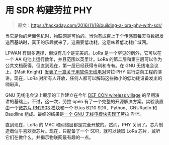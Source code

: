 # 用 SDR 构建劳拉 PHY

> 原文：<https://hackaday.com/2016/11/18/building-a-lora-phy-with-sdr/>

当它是你的烤面包机时，物联网是可怕的。当你有成百上千个传感器每天将数据发送回基站时，真正的乐趣就来了。这需要低功耗，这意味着低功耗广域网。

LPWAN 有很多选择，但没有几个是完美的。LoRa 是一个罕见的例外，它可以在一个 AA 电池上运行数年，并且范围以英里计。LoRa 的第二层和第三层可以作为公共文档获得，但直到现在，第一层已经获得专利和专有。在 GNU 无线电会议上，【Matt Knight】[发表了一篇关于用软件无线电对](https://www.youtube.com/watch?v=-YNMRZC6v1s&feature=youtu.be)劳拉·PHY 进行逆向工程的演讲。现在，LoRa 对所有人开放，任何人都可以解码这些微小的低功耗设备发出的啁啾声。

GNU 无线电会议上展示的工作建立在今年 [DEF CON wireless village](https://www.youtube.com/watch?v=DmaODrtZgzM) 的早期演讲的基础上。不过，这一次，劳拉 open 有了一个完整的开源解决方案。实验装置由一个[微芯片 RN2903 模块](http://www.microchip.com/wwwproducts/en/RN2903)和一个 Ettus B210 SDR、Python、GNURadio 和 Baudline 组成。最终的结果是[一个 GNU 无线电模块实现了](https://github.com/BastilleResearch/gr-lora)劳拉 PHY。

直到现在，LoRa 的 MAC 和网络层都是完全开放的。然而，PHY 关闭了。芯片制造商似乎喜欢卖芯片。现在，只配备了一个 SDR，就可以读取 LoRa 芯片，监听它们在做什么，并揭示物联网最有趣的一点。